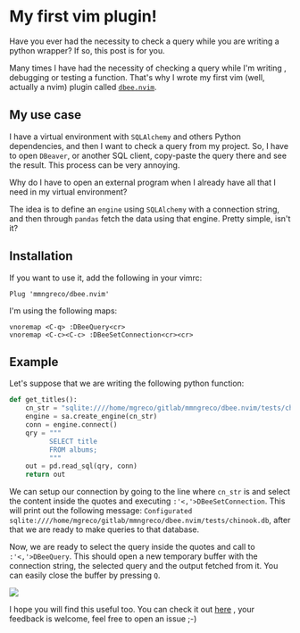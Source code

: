 # My first vim plugin!

Have you ever had the necessity to check a query while you are writing a python
wrapper? If so, this post is for you.

Many times I have had the necessity of checking a query while I'm writing ,
debugging or testing a function. That's why I wrote my first vim (well,
actually a nvim) plugin called
[`dbee.nvim`](https://github.com/mmngreco/dbee.nvim).

## My use case

I have a virtual environment with `SQLAlchemy` and others Python dependencies,
and then I want to check a query from my project. So, I have to open `DBeaver`,
or another SQL client, copy-paste the query there and see the result. This
process can be very annoying.

Why do I have to open an external program when I already have all that I need
in my virtual environment?

The idea is to define an `engine` using `SQLAlchemy` with a connection string,
and then through `pandas` fetch the data using that engine. Pretty simple,
isn't it?

## Installation

If you want to use it, add the following in your vimrc:

```
Plug 'mmngreco/dbee.nvim'
```

I'm using the following maps:

```
vnoremap <C-q> :DBeeQuery<cr>
vnoremap <C-c><C-c> :DBeeSetConnection<cr><cr>
```

## Example

Let's suppose that we are writing the following python function:

```python
def get_titles():
    cn_str = "sqlite:////home/mgreco/gitlab/mmngreco/dbee.nvim/tests/chinook.db"
    engine = sa.create_engine(cn_str)
    conn = engine.connect()
    qry = """
          SELECT title
          FROM albums;
          """
    out = pd.read_sql(qry, conn)
    return out
```
We can setup our connection by going to the line where `cn_str` is and select
the content inside the quotes and executing `:'<,'>DBeeSetConnection`. This
will print out the following message: `Configurated
sqlite:////home/mgreco/gitlab/mmngreco/dbee.nvim/tests/chinook.db`, after that
we are ready to make queries to that database.

Now, we are ready to select the query inside the quotes and call to
`:'<,'>DBeeQuery`. This should open a new temporary buffer with the connection
string, the selected query and the output fetched from it. You can easily close
the buffer by pressing `Q`.


![](https://i.imgur.com/N2W8dbB.gif)

I hope you will find this useful too. You can check it out
[here](https://github.com/mmngreco/dbee.nvim) , your feedback is welcome, feel
free to open an issue ;-)
